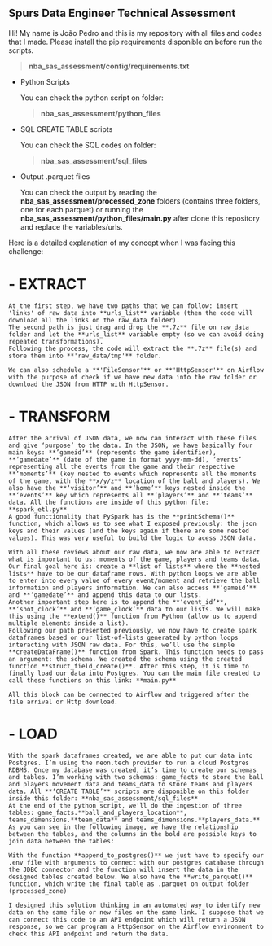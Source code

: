 ## Spurs Data Engineer Technical Assessment

Hi! My name is João Pedro and this is my repository with all files and codes that I made. Please install the pip requirements disponible on before run the scripts.
>**nba_sas_assessment/config/requirements.txt** 


- Python Scripts

    You can check the python script on folder: 
    > **nba_sas_assessment/python_files**
- SQL CREATE TABLE scripts

    You can check the SQL codes on folder: 
    > **nba_sas_assessment/sql_files**

- Output .parquet files

    You can check the output by reading the **nba_sas_assessment/processed_zone** folders (contains three folders, one for each parquet) or 
    running the **nba_sas_assessment/python_files/main.py** after clone this repository and replace the variables/urls.

Here is a detailed explanation of my concept when I was facing this challenge:

# - EXTRACT

    At the first step, we have two paths that we can follow: insert 'links' of raw data into **urls_list** variable (then the code will download all the links on the raw_data folder).
    The second path is just drag and drop the **.7z** file on raw_data folder and let the **urls_list** variable empty (so we can avoid doing repeated transformations).
    Following the process, the code will extract the **.7z** file(s) and store them into **'raw_data/tmp'** folder. 

    We can also schedule a **'FileSensor'** or **'HttpSensor'** on Airflow with the purpose of check if we have new data into the raw folder or download the JSON from HTTP with HttpSensor.

# - TRANSFORM
	
	After the arrival of JSON data, we now can interact with these files and give ‘purpose’ to the data. In the JSON, we have basically four main keys: **’gameid’** (represents the game identifier), **‘gamedate’** (date of the game in format yyyy-mm-dd), ‘events’ representing all the events from the game and their respective **‘moments’** (key nested to events which represents all the moments of the game, with the **x/y/z** location of the ball and players). We also have the **‘visitor’** and **‘home’** keys nested inside the **‘events’** key which represents all **‘players’** and **’teams’** data. All the functions are inside of this python file: **spark_etl.py** 
    A good functionality that PySpark has is the **printSchema()** function, which allows us to see what I exposed previously: the json keys and their values (and the keys again if there are some nested values). This was very useful to build the logic to acess JSON data.
	
    With all these reviews about our raw data, we now are able to extract what is important to us: moments of the game, players and teams data. Our final goal here is: create a **list of lists** where the **nested lists** have to be our dataframe rows. With python loops we are able to enter into every value of every event/moment and retrieve the ball information and players information. We can also access **‘gameid’** and **‘gamedate’** and append this data to our lists. 
    Another important step here is to append the **‘event_id’**, **‘shot_clock’** and **‘game_clock’** data to our lists. We will make this using the **extend()** function from Python (allow us to append multiple elements inside a list).
    Following our path presented previously, we now have to create spark dataframes based on our list-of-lists generated by python loops interacting with JSON raw data. For this, we’ll use the simple **createDataFrame()** function from Spark. This function needs to pass an argument: the schema. We created the schema using the created function **struct_field_create()**. After this step, it is time to finally load our data into Postgres. You can the main file created to call these functions on this link: **main.py** 

    All this block can be connected to Airflow and triggered after the file arrival or Http download.

# - LOAD

    With the spark dataframes created, we are able to put our data into Postgres. I’m using the neon.tech provider to run a cloud Postgres RDBMS. Once my database was created, it’s time to create our schemas and tables. I’m working with two schemas: game_facts to store the ball and players movement data and teams_data to store teams and players data. All **‘CREATE TABLE’** scripts are disponible on this folder inside this folder: **nba_sas_assessment/sql_files**
	At the end of the python script, we'll do the ingestion of three tables: game_facts.**ball_and_players_location**, teams_dimensions.**team_data** and teams_dimensions.**players_data.**
	As you can see in the following image, we have the relationship between the tables, and the columns in the bold are possible keys to join data between the tables:

	With the function **append_to_postgres()** we just have to specify our .env file with arguments to connect with our postgres database through the JDBC connector and the function will insert the data in the designed tables created below. We also have the **write_parquet()** function, which write the final table as .parquet on output folder (processed_zone)

    I designed this solution thinking in an automated way to identify new data on the same file or new files on the same link. I suppose that we can connect this code to an API endpoint which will return a JSON response, so we can program a HttpSensor on the Airflow environment to check this API endpoint and return the data. 
